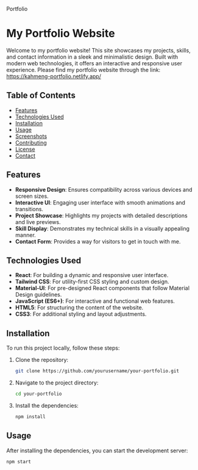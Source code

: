 Portfolio

# My Portfolio Website

Welcome to my portfolio website! This site showcases my projects, skills, and contact information in a sleek and minimalistic design. Built with modern web technologies, it offers an interactive and responsive user experience.
Please find my portfolio website through the link: https://kahmeng-portfolio.netlify.app/

## Table of Contents

- [Features](#features)
- [Technologies Used](#technologies-used)
- [Installation](#installation)
- [Usage](#usage)
- [Screenshots](#screenshots)
- [Contributing](#contributing)
- [License](#license)
- [Contact](#contact)

## Features

- **Responsive Design**: Ensures compatibility across various devices and screen sizes.
- **Interactive UI**: Engaging user interface with smooth animations and transitions.
- **Project Showcase**: Highlights my projects with detailed descriptions and live previews.
- **Skill Display**: Demonstrates my technical skills in a visually appealing manner.
- **Contact Form**: Provides a way for visitors to get in touch with me.

## Technologies Used

- **React**: For building a dynamic and responsive user interface.
- **Tailwind CSS**: For utility-first CSS styling and custom design.
- **Material-UI**: For pre-designed React components that follow Material Design guidelines.
- **JavaScript (ES6+)**: For interactive and functional web features.
- **HTML5**: For structuring the content of the website.
- **CSS3**: For additional styling and layout adjustments.

## Installation

To run this project locally, follow these steps:

1. Clone the repository:
   ```bash
   git clone https://github.com/yourusername/your-portfolio.git
   ```
2. Navigate to the project directory:
   ```bash
   cd your-portfolio
   ```
3. Install the dependencies:
   ```bash
   npm install
   ```

## Usage

After installing the dependencies, you can start the development server:

```bash
npm start
```
